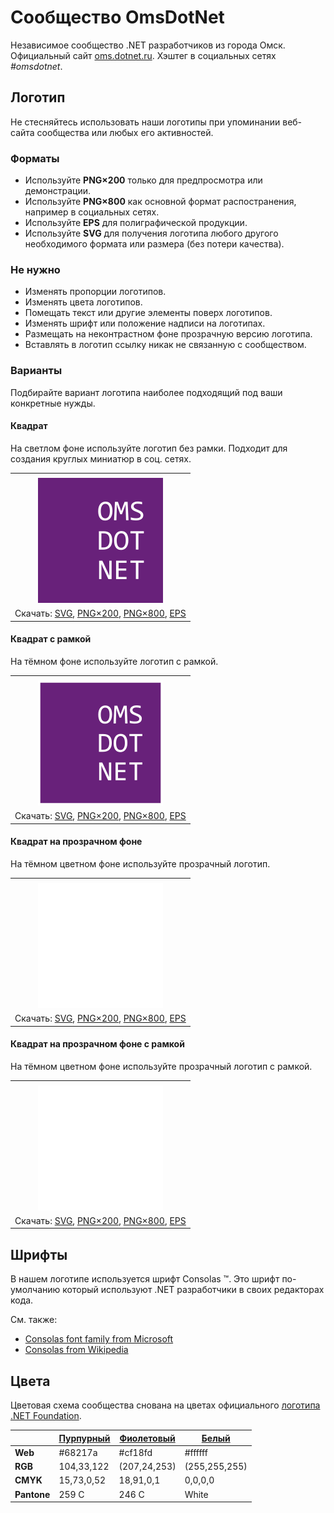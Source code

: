 ﻿# Сообщество OmsDotNet

Независимое сообщество .NET разработчиков из города Омск. Официальный сайт [oms.dotnet.ru](https://oms.dotnet.ru/). Хэштег в социальных сетях _#omsdotnet_.

## Логотип

Не стесняйтесь использовать наши логотипы при упоминании веб-сайта сообщества или любых его активностей.

### Форматы

- Используйте **PNG×200** только для предпросмотра или демонстрации.
- Используйте **PNG×800** как основной формат распостранения, например в социальных сетях.
- Используйте **EPS** для полиграфической продукции.
- Используйте **SVG** для получения логотипа любого другого необходимого формата или размера (без потери качества).

### Не нужно

- Изменять пропорции логотипов.
- Изменять цвета логотипов.
- Помещать текст или другие элементы поверх логотипов.
- Изменять шрифт или положение надписи на логотипах.
- Размещать на неконтрастном фоне прозрачную версию логотипа.
- Вставлять в логотип ссылку никак не связанную с сообществом.

### Варианты

Подбирайте вариант логотипа наиболее подходящий под ваши конкретные нужды.

#### Квадрат

На светлом фоне используйте логотип без рамки. Подходит для создания круглых миниатюр в соц. сетях.

|       |
| :---: |
|       |
| ![Квадратный логотип OmsDotNet](omsdotnet-logo-squared-200.png) |
| Скачать: [SVG](https://raw.githubusercontent.com/kulakovt/SpbDotNet/master/Logo/Oms/omsdotnet-logo-squared.svg), [PNG×200](https://raw.githubusercontent.com/kulakovt/SpbDotNet/master/Logo/Oms/omsdotnet-logo-squared-200.png), [PNG×800](https://raw.githubusercontent.com/kulakovt/SpbDotNet/master/Logo/Oms/omsdotnet-logo-squared-800.png), [EPS](https://raw.githubusercontent.com/kulakovt/SpbDotNet/master/Logo/Oms/omsdotnet-logo-squared.eps) |

#### Квадрат с рамкой

На тёмном фоне используйте логотип с рамкой.

|       |
| :---: |
|       |
| ![Квадратный логотип OmsDotNet с рамкой](omsdotnet-logo-squared-bordered-200.png) |
| Скачать: [SVG](https://raw.githubusercontent.com/kulakovt/SpbDotNet/master/Logo/Oms/omsdotnet-logo-squared-bordered.svg), [PNG×200](https://raw.githubusercontent.com/kulakovt/SpbDotNet/master/Logo/Oms/omsdotnet-logo-squared-bordered-200.png), [PNG×800](https://raw.githubusercontent.com/kulakovt/SpbDotNet/master/Logo/Oms/omsdotnet-logo-squared-bordered-800.png), [EPS](https://raw.githubusercontent.com/kulakovt/SpbDotNet/master/Logo/Oms/omsdotnet-logo-squared-bordered.eps) |

#### Квадрат на прозрачном фоне

На тёмном цветном фоне используйте прозрачный логотип.

|       |
| :---: |
|       |
| ![Квадратный прозрачный логотип OmsDotNet](omsdotnet-logo-squared-white-200.png) |
| Скачать: [SVG](https://raw.githubusercontent.com/kulakovt/SpbDotNet/master/Logo/Oms/omsdotnet-logo-squared-white.svg), [PNG×200](https://raw.githubusercontent.com/kulakovt/SpbDotNet/master/Logo/Oms/omsdotnet-logo-squared-white-200.png), [PNG×800](https://raw.githubusercontent.com/kulakovt/SpbDotNet/master/Logo/Oms/omsdotnet-logo-squared-white-800.png), [EPS](https://raw.githubusercontent.com/kulakovt/SpbDotNet/master/Logo/Oms/omsdotnet-logo-squared-white.eps) |

#### Квадрат на прозрачном фоне с рамкой

На тёмном цветном фоне используйте прозрачный логотип с рамкой.

|       |
| :---: |
|       |
| ![Квадратный прозрачный логотип OmsDotNet с рамкой](omsdotnet-logo-squared-white-bordered-200.png) |
| Скачать: [SVG](https://raw.githubusercontent.com/kulakovt/SpbDotNet/master/Logo/Oms/omsdotnet-logo-squared-white-bordered.svg), [PNG×200](https://raw.githubusercontent.com/kulakovt/SpbDotNet/master/Logo/Oms/omsdotnet-logo-squared-white-bordered-200.png), [PNG×800](https://raw.githubusercontent.com/kulakovt/SpbDotNet/master/Logo/Oms/omsdotnet-logo-squared-white-bordered-800.png), [EPS](https://raw.githubusercontent.com/kulakovt/SpbDotNet/master/Logo/Oms/omsdotnet-logo-squared-white-bordered.eps) |

## Шрифты

В нашем логотипе используется шрифт Consolas ™. Это шрифт по-умолчанию который используют .NET разработчики в своих редакторах кода.

См. также:

- [Consolas font family from Microsoft](https://docs.microsoft.com/en-us/typography/font-list/consolas)
- [Consolas from Wikipedia](https://en.wikipedia.org/wiki/Consolas)

## Цвета

Цветовая схема сообщества снована на цветах официального [логотипа .NET Foundation](https://github.com/dotnet/swag/tree/master/logo).

|             | [Пурпурный](https://www.color-hex.com/color/68217a) | [Фиолетовый](https://www.color-hex.com/color/cf18fd) | [Белый](https://www.color-hex.com/color/ffffff) |
| ----------- | --------------------------------------------------- | ---------------------------------------------------- | ----------------------------------------------- |
| **Web**     | #68217a                                             | #cf18fd                                              | #ffffff                                         |
| **RGB**     | 104,33,122                                          | (207,24,253)                                         | (255,255,255)                                   |
| **CMYK**    | 15,73,0,52                                          | 18,91,0,1                                            | 0,0,0,0                                         |
| **Pantone** | 259 C                                               | 246 C                                                | White                                           |

